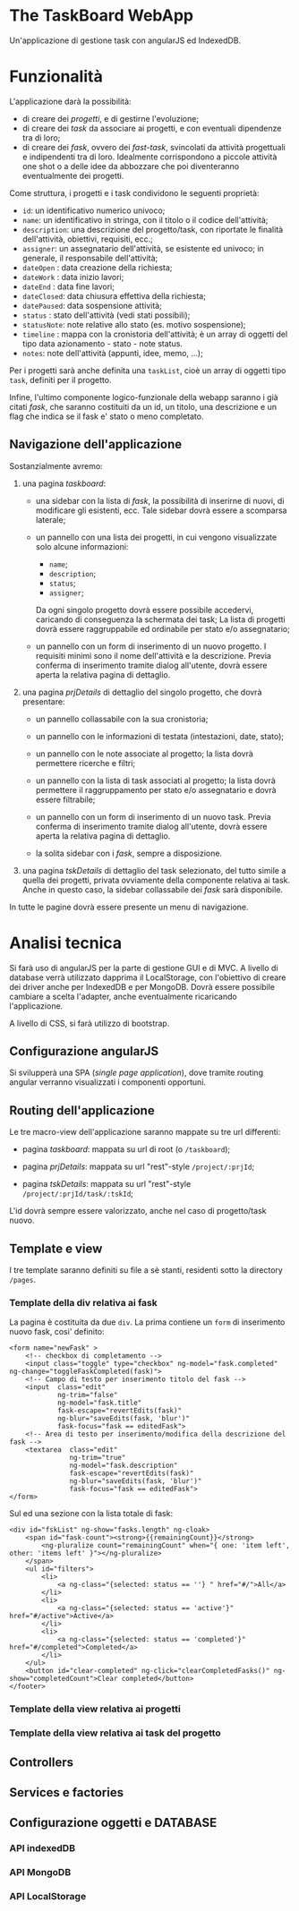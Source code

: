 # The TaskBoard WebApp

Un'applicazione di gestione task con angularJS ed IndexedDB.

# Funzionalità

L'applicazione darà la possibilità:

- di creare dei _progetti_, e di gestirne l'evoluzione;
- di creare dei _task_ da associare ai progetti, e con eventuali dipendenze
  tra di loro;
- di creare dei _fask_, ovvero dei _fast-task_, svincolati da attività
  progettuali e indipendenti tra di loro. Idealmente corrispondono a piccole
  attività one shot o a delle idee da abbozzare che poi diventeranno
  eventualmente dei progetti.

Come struttura, i progetti e i task condividono le seguenti proprietà:

- `id`: un identificativo numerico univoco;
- `name`: un identificativo in stringa, con il titolo o il codice dell'attività;
- `description`: una descrizione del progetto/task, con riportate le finalità
  dell'attività, obiettivi, requisiti, ecc.;
- `assigner`: un assegnatario dell'attività, se esistente ed univoco; in
 generale, il responsabile dell'attività;
- `dateOpen`  : data creazione della richiesta;
- `dateWork`  : data inizio lavori;
- `dateEnd`   : data fine lavori;
- `dateClosed`: data chiusura effettiva della richiesta;
- `datePaused`: data sospensione attività;
- `status`    : stato dell'attività (vedi stati possibili);
- `statusNote`: note relative allo stato (es. motivo sospensione);
- `timeline`  : mappa con la cronistoria dell'attività; è un array di oggetti
 del tipo data azionamento - stato - note status.
- `notes`: note dell'attività (appunti, idee, memo, ...);

Per i progetti sarà anche definita una `taskList`, cioè un array di oggetti
tipo `task`, definiti per il progetto.

Infine, l'ultimo componente logico-funzionale della webapp saranno i già citati
_fask_, che saranno costituiti da un id, un titolo, una descrizione e un flag
che indica se il fask e' stato o meno completato.

## Navigazione dell'applicazione

Sostanzialmente avremo:

1. una pagina _taskboard_:

    - una sidebar con la lista di _fask_, la possibilità di inserirne di nuovi,
      di modificare gli esistenti, ecc. Tale sidebar dovrà essere a scomparsa
      laterale;

    - un pannello con una lista dei progetti, in cui vengono visualizzate solo
      alcune informazioni:

        - `name`;
        - `description`;
        - `status`;
        - `assigner`;

      Da ogni singolo progetto dovrà essere possibile accedervi, caricando di
      conseguenza la schermata dei task;
      La lista di progetti dovrà essere raggruppabile ed ordinabile per stato
      e/o assegnatario;

    - un pannello con un form di inserimento di un nuovo progetto. I requisiti
      minimi sono il nome dell'attività e la descrizione. Previa conferma di
      inserimento tramite dialog all'utente, dovrà essere aperta la relativa
      pagina di dettaglio.

2. una pagina _prjDetails_ di dettaglio del singolo progetto, che dovrà
   presentare:

    - un pannello collassabile con la sua cronistoria;

    - un pannello con le informazioni di testata (intestazioni, date, stato);

    - un pannello con le note associate al progetto; la lista dovrà permettere
      ricerche e filtri;

    - un pannello con la lista di task associati al progetto; la lista dovrà
      permettere il raggruppamento per stato e/o assegnatario e dovrà essere
      filtrabile;

    - un pannello con un form di inserimento di un nuovo task. Previa conferma
    di inserimento tramite dialog all'utente, dovrà essere aperta la relativa
    pagina di dettaglio.

    - la solita sidebar con i _fask_, sempre a disposizione.

3. una pagina _tskDetails_ di dettaglio del task selezionato, del tutto simile
   a quella dei progetti, privata ovviamente della componente relativa ai task.
   Anche in questo caso, la sidebar collassabile dei _fask_ sarà disponibile.

In tutte le pagine dovrà essere presente un menu di navigazione.

# Analisi tecnica

Si farà uso di angularJS per la parte di gestione GUI e di MVC. A livello di
database verrà utilizzato dapprima il LocalStorage, con l'obiettivo di creare
dei driver anche per IndexedDB e per MongoDB.
Dovrà essere possibile cambiare a scelta l'adapter, anche eventualmente
ricaricando l'applicazione.

A livello di CSS, si farà utilizzo di bootstrap.

## Configurazione angularJS


Si svilupperà una SPA (_single page application_), dove tramite routing angular
verranno visualizzati i componenti opportuni.

## Routing dell'applicazione

Le tre macro-view dell'applicazione saranno mappate su tre url differenti:

- pagina _taskboard_: mappata su url di root (o `/taskboard`);

- pagina _prjDetails_: mappata su url "rest"-style `/project/:prjId`;

- pagina _tskDetails_: mappata su url "rest"-style
  `/project/:prjId/task/:tskId`;

L'id dovrà sempre essere valorizzato, anche nel caso di progetto/task nuovo.

## Template e view

I tre template saranno definiti su file a sè stanti, residenti sotto la
directory `/pages`.

### Template della div relativa ai fask

La pagina è costituita da due `div`. La prima contiene un `form` di inserimento
nuovo fask, cosi' definito:

    <form name="newFask" >
        <!-- checkbox di completamento -->
        <input class="toggle" type="checkbox" ng-model="fask.completed" ng-change="toggleFaskCompleted(fask)">
        <!-- Campo di testo per inserimento titolo del fask -->
        <input  class="edit"
                ng-trim="false"
                ng-model="fask.title"
                fask-escape="revertEdits(fask)"
                ng-blur="saveEdits(fask, 'blur')"
                fask-focus="fask == editedFask">
        <!-- Area di testo per inserimento/modifica della descrizione del fask -->
        <textarea  class="edit"
                   ng-trim="true"
                   ng-model="fask.description"
                   fask-escape="revertEdits(fask)"
                   ng-blur="saveEdits(fask, 'blur')"
                   fask-focus="fask == editedFask">        
    </form>

Sul
ed una sezione con la lista totale di fask:

    <div id="fskList" ng-show="fasks.length" ng-cloak>
        <span id="fask-count"><strong>{{remainingCount}}</strong>
            <ng-pluralize count="remainingCount" when="{ one: 'item left', other: 'items left' }"></ng-pluralize>
        </span>
        <ul id="filters">
            <li>
                <a ng-class="{selected: status == ''} " href="#/">All</a>
            </li>
            <li>
                <a ng-class="{selected: status == 'active'}" href="#/active">Active</a>
            </li>
            <li>
                <a ng-class="{selected: status == 'completed'}" href="#/completed">Completed</a>
            </li>
        </ul>
        <button id="clear-completed" ng-click="clearCompletedFasks()" ng-show="completedCount">Clear completed</button>
    </footer>

### Template della view relativa ai progetti

### Template della view relativa ai task del progetto


## Controllers

## Services e factories

## Configurazione oggetti e DATABASE

### API indexedDB

### API MongoDB

### API LocalStorage
